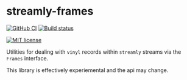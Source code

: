 # streamly-frames

[![GitHub CI](https://github.com/BeFunctional/streamly-frames/workflows/CI/badge.svg)](https://github.com/BeFunctional/streamly-frames/actions)
[![Build status](https://img.shields.io/travis/BeFunctional/streamly-frames.svg?logo=travis)](https://travis-ci.org/BeFunctional/streamly-frames)
<!-- [![Hackage](https://img.shields.io/hackage/v/streamly-frames.svg?logo=haskell)](https://hackage.haskell.org/package/streamly-frames)
[![Stackage Lts](http://stackage.org/package/streamly-frames/badge/lts)](http://stackage.org/lts/package/streamly-frames)
[![Stackage Nightly](http://stackage.org/package/streamly-frames/badge/nightly)](http://stackage.org/nightly/package/streamly-frames) -->
[![MIT license](https://img.shields.io/badge/license-MIT-blue.svg)](LICENSE)

Utilities for dealing with `vinyl` records within `streamly` streams via the `Frames` interface.  

This library is effectively experiemental and the api may change.
